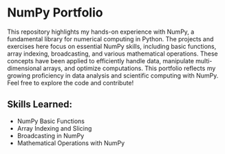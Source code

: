 # NumPy Portfolio
This repository highlights my hands-on experience with NumPy, a fundamental library for numerical computing in Python. The projects and exercises here focus on essential NumPy skills, including basic functions, array indexing, broadcasting, and various mathematical operations. These concepts have been applied to efficiently handle data, manipulate multi-dimensional arrays, and optimize computations. This portfolio reflects my growing proficiency in data analysis and scientific computing with NumPy. Feel free to explore the code and contribute!

## Skills Learned:
* NumPy Basic Functions
* Array Indexing and Slicing
* Broadcasting in NumPy
* Mathematical Operations with NumPy
